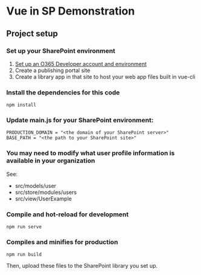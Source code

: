 # Vue in SP Demonstration

## Project setup

### Set up your SharePoint environment

1. [Set up an O365 Developer account and environment](https://docs.microsoft.com/en-us/sharepoint/dev/spfx/set-up-your-developer-tenant)
2. Create a publishing portal site
3. Create a library app in that site to host your web app files built in vue-cli

### Install the dependencies for this code

```
npm install
```

### Update main.js for your SharePoint environment:

```
PRODUCTION_DOMAIN = "<the domain of your SharePoint server>"
BASE_PATH = "<the path to your SharePoint site>"
```

### You may need to modify what user profile information is available in your organization

See:

- src/models/user
- src/store/modules/users
- src/view/UserExample

### Compile and hot-reload for development

```
npm run serve
```

### Compiles and minifies for production

```
npm run build
```

Then, upload these files to the SharePoint library you set up.
